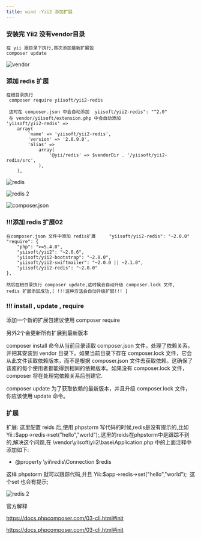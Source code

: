 ```yaml
---
title: wind -Yii2 添加扩展
---
```


### 安装完 Yii2 没有vendor目录

```
在 yii 跟目录下执行,首次添加最新扩展包
composer update
```

![vendor](/img/win/vendor.png)

### 添加 redis 扩展

```
在根目录执行 
 composer require yiisoft/yii2-redis
 
 这时在 composer.json 中会自动添加  yiisoft/yii2-redis": "^2.0"
 在 vendor/yiisoft/extension.php 中会自动添加
'yiisoft/yii2-redis' =>
    array(
        'name' => 'yiisoft/yii2-redis',
        'version' => '2.0.9.0',
        'alias' =>
            array(
                '@yii/redis' => $vendorDir . '/yiisoft/yii2-redis/src',
            ),
    ),
```

![redis](/img/win/redis_01.png)

![redis 2](/img/win/redis_02.png)

![composer.json](/img/win/composer_json.png)

### !!!添加 redis 扩展02

```
在composer.json 文件中添加 redis扩展     "yiisoft/yii2-redis": "~2.0.0"
"require": {
    "php": ">=5.4.0",
    "yiisoft/yii2": "~2.0.6",
    "yiisoft/yii2-bootstrap": "~2.0.0",
    "yiisoft/yii2-swiftmailer": "~2.0.0 || ~2.1.0",
    "yiisoft/yii2-redis": "~2.0.0"
},

然后在根目录执行 composer update,这时候会自动升级 composer.lock 文件,
redis 扩展添加成功,[ !!!这种方法会自动升级扩展!!! ]
```



### !!!  install  , update  , require


添加一个新的扩展包建议使用 composer require

另外2个会更新所有扩展到最新版本

composer install 命令从当前目录读取 composer.json 文件，处理了依赖关系，并把其安装到 vendor 目录下。如果当前目录下存在 composer.lock 文件，它会从此文件读取依赖版本，而不是根据 composer.json 文件去获取依赖。这确保了该库的每个使用者都能得到相同的依赖版本。如果没有 composer.lock 文件，composer 将在处理完依赖关系后创建它.

composer update  为了获取依赖的最新版本，并且升级 composer.lock 文件，你应该使用 update 命令。


### 扩展 

扩展: 这里配置 reids 后,使用 phpstorm 写代码的时候,redis是没有提示的,比如 Yii::$app->redis->set("hello","world");,这里的reids在phpstorm中是跟踪不到的,解决这个问题,在 \vendor\yiisoft\yii2\base\Application.php 中的上面注释中添加如下:

* @property \yii\redis\Connection $redis  

这样 phpstorm 就可以跟踪代码,并且 Yii::$app->redis->set("hello","world");  这个set 也会有提示;



![redis 2](/img/win/redis_phpstorm.png)

官方解释

https://docs.phpcomposer.com/03-cli.html#init

https://docs.phpcomposer.com/03-cli.html#init